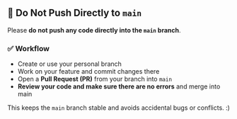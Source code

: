 ## 🚫 Do Not Push Directly to `main`

Please **do not push any code directly into the `main` branch**.


### ✅ Workflow

- Create or use your personal branch
- Work on your feature and commit changes there
- Open a **Pull Request (PR)** from your branch into `main`
- **Review your code and make sure there are no errors** and merge into main

This keeps the `main` branch stable and avoids accidental bugs or conflicts. :)
